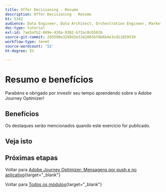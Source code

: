 ```yaml
---
title: Offer Decisioning - Resumo
description: Offer Decisioning - Resumo
kt: 5342
audience: Data Engineer, Data Architect, Orchestration Engineer, Marketer
doc-type: tutorial
exl-id: 7ae5afb2-689e-428a-9382-b72ac0cb5826
source-git-commit: 203590e3289d2e5342085bf8b6b4e3cd11859539
workflow-type: tm+mt
source-wordcount: '52'
ht-degree: 5%

---
```


# Resumo e benefícios

Parabéns e obrigado por investir seu tempo aprendendo sobre o Adobe Journey Optimizer!

## Benefícios

Os destaques serão mencionados quando este exercício for publicado.

## Veja isto

## Próximas etapas

Voltar para [Adobe Journey Optimizer: Mensagens por push e no aplicativo](ajopushinapp.md){target="_blank"}

Voltar para [Todos os módulos](./../../../../overview.md){target="_blank"}
